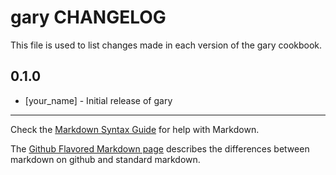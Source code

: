 gary CHANGELOG
==============

This file is used to list changes made in each version of the gary cookbook.

0.1.0
-----
- [your_name] - Initial release of gary

- - -
Check the [Markdown Syntax Guide](http://daringfireball.net/projects/markdown/syntax) for help with Markdown.

The [Github Flavored Markdown page](http://github.github.com/github-flavored-markdown/) describes the differences between markdown on github and standard markdown.
